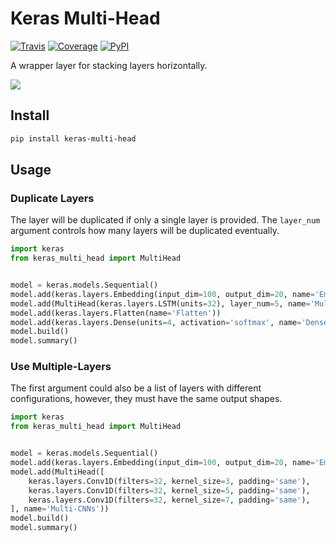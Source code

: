 # Keras Multi-Head

[![Travis](https://travis-ci.org/CyberZHG/keras-multi-head.svg)](https://travis-ci.org/CyberZHG/keras-multi-head)
[![Coverage](https://coveralls.io/repos/github/CyberZHG/keras-multi-head/badge.svg?branch=master)](https://coveralls.io/github/CyberZHG/keras-multi-head)
[![PyPI](https://img.shields.io/pypi/pyversions/keras-multi-head.svg)](https://pypi.org/project/keras-multi-head/)

A wrapper layer for stacking layers horizontally.

![](https://user-images.githubusercontent.com/853842/45797517-867b8580-bcd8-11e8-9ec6-39d6508cf438.png)

## Install

```bash
pip install keras-multi-head
```

## Usage

### Duplicate Layers

The layer will be duplicated if only a single layer is provided. The `layer_num` argument controls how many layers will be duplicated eventually.

```python
import keras
from keras_multi_head import MultiHead


model = keras.models.Sequential()
model.add(keras.layers.Embedding(input_dim=100, output_dim=20, name='Embedding'))
model.add(MultiHead(keras.layers.LSTM(units=32), layer_num=5, name='Multi-LSTMs'))
model.add(keras.layers.Flatten(name='Flatten'))
model.add(keras.layers.Dense(units=4, activation='softmax', name='Dense'))
model.build()
model.summary()
```

### Use Multiple-Layers

The first argument could also be a list of layers with different configurations, however, they must have the same output shapes.

```python
import keras
from keras_multi_head import MultiHead


model = keras.models.Sequential()
model.add(keras.layers.Embedding(input_dim=100, output_dim=20, name='Embedding'))
model.add(MultiHead([
    keras.layers.Conv1D(filters=32, kernel_size=3, padding='same'),
    keras.layers.Conv1D(filters=32, kernel_size=5, padding='same'),
    keras.layers.Conv1D(filters=32, kernel_size=7, padding='same'),
], name='Multi-CNNs'))
model.build()
model.summary()
```

